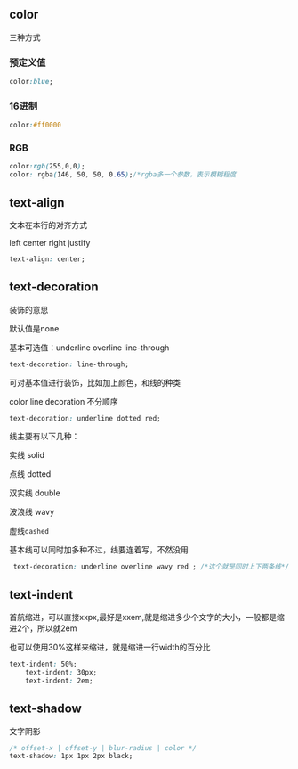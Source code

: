 ## color

三种方式

### 预定义值

```css
color:blue;
```

### 16进制

```css
color:#ff0000
```

### RGB

```css
color:rgb(255,0,0);
color: rgba(146, 50, 50, 0.65);/*rgba多一个参数，表示模糊程度
```

## text-align

文本在本行的对齐方式

left center right justify

```css
text-align: center;
```

## text-decoration

装饰的意思

默认值是none

基本可选值：underline  overline   line-through

```css
text-decoration: line-through;
```

可对基本值进行装饰，比如加上颜色，和线的种类

color line decoration 不分顺序

```css
text-decoration: underline dotted red;
```

线主要有以下几种：

实线 solid

点线 dotted

双实线 double

波浪线 wavy

虚线`dashed`

基本线可以同时加多种不过，线要连着写，不然没用

```css
 text-decoration: underline overline wavy red ; /*这个就是同时上下两条线*/
```

## text-indent

首航缩进，可以直接xxpx,最好是xxem,就是缩进多少个文字的大小，一般都是缩进2个，所以就2em

也可以使用30%这样来缩进，就是缩进一行width的百分比

```css
text-indent: 50%;
    text-indent: 30px;
    text-indent: 2em;
```

## text-shadow

文字阴影

```css
/* offset-x | offset-y | blur-radius | color */
text-shadow: 1px 1px 2px black;
```

